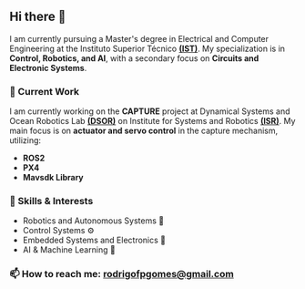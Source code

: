 ## Hi there 👋

I am currently pursuing a Master's degree in Electrical and Computer Engineering at the Instituto Superior Técnico **[(IST)](https://tecnico.ulisboa.pt/en/)**. My specialization is in **Control, Robotics, and AI**, with a secondary focus on **Circuits and Electronic Systems**.

### 🚀 Current Work
I am currently working on the **CAPTURE** project at Dynamical Systems and Ocean Robotics Lab **[(DSOR)](https://isr.tecnico.ulisboa.pt/projects_cat/dsor/)** on Institute for Systems and Robotics **[(ISR)](http://www.isr.tecnico.ulisboa.pt/)**. My main focus is on **actuator and servo control** in the capture mechanism, utilizing:
- **ROS2**
- **PX4**
- **Mavsdk Library**

### 🔧 Skills & Interests
- Robotics and Autonomous Systems 🤖
- Control Systems ⚙️
- Embedded Systems and Electronics 🔋
- AI & Machine Learning 🧠

### 📫 How to reach me: rodrigofpgomes@gmail.com
